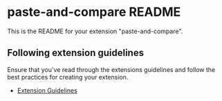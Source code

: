# paste-and-compare README

This is the README for your extension "paste-and-compare".

## Following extension guidelines

Ensure that you've read through the extensions guidelines and follow the best practices for creating your extension.

* [Extension Guidelines](https://code.visualstudio.com/api/references/extension-guidelines)

